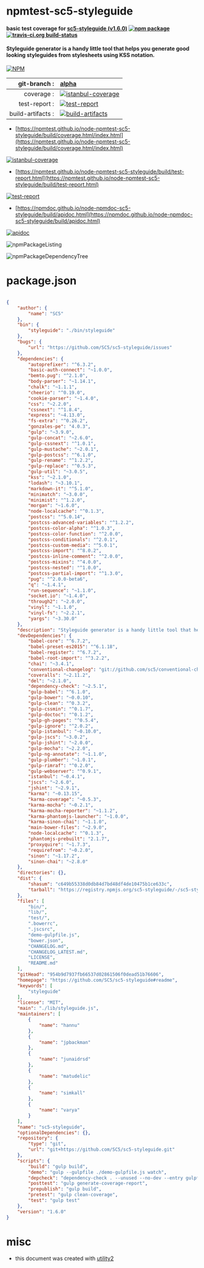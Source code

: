 # npmtest-sc5-styleguide

#### basic test coverage for  [sc5-styleguide (v1.6.0)](https://github.com/SC5/sc5-styleguide#readme)  [![npm package](https://img.shields.io/npm/v/npmtest-sc5-styleguide.svg?style=flat-square)](https://www.npmjs.org/package/npmtest-sc5-styleguide) [![travis-ci.org build-status](https://api.travis-ci.org/npmtest/node-npmtest-sc5-styleguide.svg)](https://travis-ci.org/npmtest/node-npmtest-sc5-styleguide)

#### Styleguide generator is a handy little tool that helps you generate good looking styleguides from stylesheets using KSS notation.

[![NPM](https://nodei.co/npm/sc5-styleguide.png?downloads=true&downloadRank=true&stars=true)](https://www.npmjs.com/package/sc5-styleguide)

| git-branch : | [alpha](https://github.com/npmtest/node-npmtest-sc5-styleguide/tree/alpha)|
|--:|:--|
| coverage : | [![istanbul-coverage](https://npmtest.github.io/node-npmtest-sc5-styleguide/build/coverage.badge.svg)](https://npmtest.github.io/node-npmtest-sc5-styleguide/build/coverage.html/index.html)|
| test-report : | [![test-report](https://npmtest.github.io/node-npmtest-sc5-styleguide/build/test-report.badge.svg)](https://npmtest.github.io/node-npmtest-sc5-styleguide/build/test-report.html)|
| build-artifacts : | [![build-artifacts](https://npmtest.github.io/node-npmtest-sc5-styleguide/glyphicons_144_folder_open.png)](https://github.com/npmtest/node-npmtest-sc5-styleguide/tree/gh-pages/build)|

- [https://npmtest.github.io/node-npmtest-sc5-styleguide/build/coverage.html/index.html](https://npmtest.github.io/node-npmtest-sc5-styleguide/build/coverage.html/index.html)

[![istanbul-coverage](https://npmtest.github.io/node-npmtest-sc5-styleguide/build/screenCapture.buildCi.browser.%252Ftmp%252Fbuild%252Fcoverage.lib.html.png)](https://npmtest.github.io/node-npmtest-sc5-styleguide/build/coverage.html/index.html)

- [https://npmtest.github.io/node-npmtest-sc5-styleguide/build/test-report.html](https://npmtest.github.io/node-npmtest-sc5-styleguide/build/test-report.html)

[![test-report](https://npmtest.github.io/node-npmtest-sc5-styleguide/build/screenCapture.buildCi.browser.%252Ftmp%252Fbuild%252Ftest-report.html.png)](https://npmtest.github.io/node-npmtest-sc5-styleguide/build/test-report.html)

- [https://npmdoc.github.io/node-npmdoc-sc5-styleguide/build/apidoc.html](https://npmdoc.github.io/node-npmdoc-sc5-styleguide/build/apidoc.html)

[![apidoc](https://npmdoc.github.io/node-npmdoc-sc5-styleguide/build/screenCapture.buildCi.browser.%252Ftmp%252Fbuild%252Fapidoc.html.png)](https://npmdoc.github.io/node-npmdoc-sc5-styleguide/build/apidoc.html)

![npmPackageListing](https://npmtest.github.io/node-npmtest-sc5-styleguide/build/screenCapture.npmPackageListing.svg)

![npmPackageDependencyTree](https://npmtest.github.io/node-npmtest-sc5-styleguide/build/screenCapture.npmPackageDependencyTree.svg)



# package.json

```json

{
    "author": {
        "name": "SC5"
    },
    "bin": {
        "styleguide": "./bin/styleguide"
    },
    "bugs": {
        "url": "https://github.com/SC5/sc5-styleguide/issues"
    },
    "dependencies": {
        "autoprefixer": "^6.3.2",
        "basic-auth-connect": "~1.0.0",
        "bemto.pug": "^2.1.0",
        "body-parser": "~1.14.1",
        "chalk": "~1.1.1",
        "cheerio": "^0.19.0",
        "cookie-parser": "~1.4.0",
        "css": "~2.2.0",
        "cssnext": "^1.8.4",
        "express": "~4.13.0",
        "fs-extra": "^0.26.2",
        "gonzales-pe": "4.0.3",
        "gulp": "~3.9.0",
        "gulp-concat": "~2.6.0",
        "gulp-cssnext": "^1.0.1",
        "gulp-mustache": "~2.0.1",
        "gulp-postcss": "^6.1.0",
        "gulp-rename": "^1.2.2",
        "gulp-replace": "^0.5.3",
        "gulp-util": "~3.0.5",
        "kss": "~2.1.0",
        "lodash": "~3.10.1",
        "markdown-it": "^5.1.0",
        "minimatch": "~3.0.0",
        "minimist": "^1.2.0",
        "morgan": "~1.6.0",
        "node-localcache": "^0.1.3",
        "postcss": "^5.0.14",
        "postcss-advanced-variables": "^1.2.2",
        "postcss-color-alpha": "^1.0.3",
        "postcss-color-function": "^2.0.0",
        "postcss-conditionals": "^2.0.1",
        "postcss-custom-media": "^5.0.1",
        "postcss-import": "^8.0.2",
        "postcss-inline-comment": "^2.0.0",
        "postcss-mixins": "^4.0.0",
        "postcss-nested": "^1.0.0",
        "postcss-partial-import": "^1.3.0",
        "pug": "^2.0.0-beta6",
        "q": "~1.4.1",
        "run-sequence": "~1.1.0",
        "socket.io": "~1.4.0",
        "through2": "~2.0.0",
        "vinyl": "~1.1.0",
        "vinyl-fs": "~2.2.1",
        "yargs": "~3.30.0"
    },
    "description": "Styleguide generator is a handy little tool that helps you generate good looking styleguides from stylesheets using KSS notation.",
    "devDependencies": {
        "babel-core": "^6.7.2",
        "babel-preset-es2015": "^6.1.18",
        "babel-register": "^6.7.2",
        "babel-root-import": "^3.2.2",
        "chai": "~3.4.1",
        "conventional-changelog": "git://github.com/sc5/conventional-changelog.git#features/sc-styleguide",
        "coveralls": "~2.11.2",
        "del": "~2.1.0",
        "dependency-check": "~2.5.1",
        "gulp-babel": "^6.1.0",
        "gulp-bower": "~0.0.10",
        "gulp-clean": "^0.3.2",
        "gulp-cssmin": "^0.1.7",
        "gulp-doctoc": "^0.1.2",
        "gulp-gh-pages": "^0.5.4",
        "gulp-ignore": "^2.0.2",
        "gulp-istanbul": "~0.10.0",
        "gulp-jscs": "~3.0.2",
        "gulp-jshint": "~2.0.0",
        "gulp-mocha": "~2.2.0",
        "gulp-ng-annotate": "~1.1.0",
        "gulp-plumber": "~1.0.1",
        "gulp-rimraf": "^0.2.0",
        "gulp-webserver": "^0.9.1",
        "istanbul": "~0.4.1",
        "jscs": "~2.6.0",
        "jshint": "~2.9.1",
        "karma": "~0.13.15",
        "karma-coverage": "~0.5.3",
        "karma-mocha": "~0.2.1",
        "karma-mocha-reporter": "~1.1.2",
        "karma-phantomjs-launcher": "~1.0.0",
        "karma-sinon-chai": "~1.1.0",
        "main-bower-files": "~2.9.0",
        "node-localcache": "^0.1.3",
        "phantomjs-prebuilt": "2.1.7",
        "proxyquire": "~1.7.3",
        "requirefrom": "~0.2.0",
        "sinon": "~1.17.2",
        "sinon-chai": "~2.8.0"
    },
    "directories": {},
    "dist": {
        "shasum": "c649b55338d0db84d7bd48df4de10475b1ce633c",
        "tarball": "https://registry.npmjs.org/sc5-styleguide/-/sc5-styleguide-1.6.0.tgz"
    },
    "files": [
        "bin/",
        "lib/",
        "test/",
        ".bowerrc",
        ".jscsrc",
        "demo-gulpfile.js",
        "bower.json",
        "CHANGELOG.md",
        "CHANGELOG_LATEST.md",
        "LICENSE",
        "README.md"
    ],
    "gitHead": "954b9d7937fb66537d02861506f0dead51b76606",
    "homepage": "https://github.com/SC5/sc5-styleguide#readme",
    "keywords": [
        "styleguide"
    ],
    "license": "MIT",
    "main": "./lib/styleguide.js",
    "maintainers": [
        {
            "name": "hannu"
        },
        {
            "name": "jpbackman"
        },
        {
            "name": "junaidrsd"
        },
        {
            "name": "matudelic"
        },
        {
            "name": "simkall"
        },
        {
            "name": "varya"
        }
    ],
    "name": "sc5-styleguide",
    "optionalDependencies": {},
    "repository": {
        "type": "git",
        "url": "git+https://github.com/SC5/sc5-styleguide.git"
    },
    "scripts": {
        "build": "gulp build",
        "demo": "gulp --gulpfile ./demo-gulpfile.js watch",
        "depcheck": "dependency-check . --unused --no-dev --entry gulpfile.js --entry demo-gulpfile.js --entry lib/styleguide.js",
        "posttest": "gulp generate-coverage-report",
        "prepublish": "gulp build",
        "pretest": "gulp clean-coverage",
        "test": "gulp test"
    },
    "version": "1.6.0"
}
```



# misc
- this document was created with [utility2](https://github.com/kaizhu256/node-utility2)
